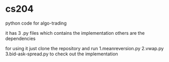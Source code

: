 # cs204
python code for algo-trading

it has 3 .py files which contains the implementation
others are the dependencies

for using it just clone the repository and run
1.meanreversion.py
2.vwap.py
3.bid-ask-spread.py
to check out the implementation
